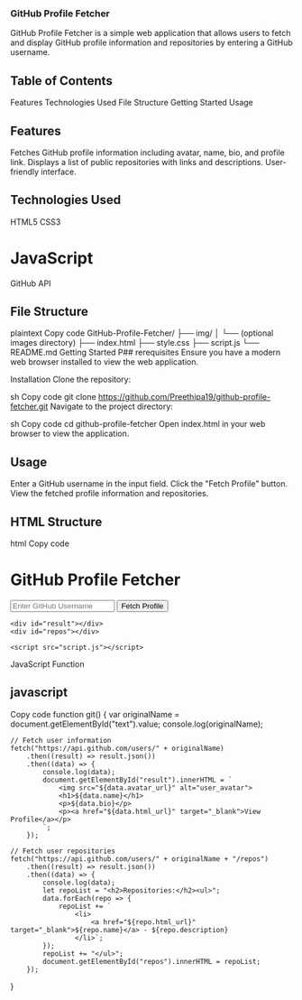 ### GitHub Profile Fetcher
GitHub Profile Fetcher is a simple web application that allows users to fetch and display GitHub profile information and repositories by entering a GitHub username.

## Table of Contents

Features
Technologies Used
File Structure
Getting Started
Usage

## Features
Fetches GitHub profile information including avatar, name, bio, and profile link.
Displays a list of public repositories with links and descriptions.
User-friendly interface.
## Technologies Used
HTML5
CSS3
# JavaScript
GitHub API
## File Structure
plaintext
Copy code
GitHub-Profile-Fetcher/
├── img/
│   └── (optional images directory)
├── index.html
├── style.css
├── script.js
└── README.md
Getting Started
P## rerequisites
Ensure you have a modern web browser installed to view the web application.

Installation
Clone the repository:

sh
Copy code
git clone https://github.com/Preethipa19/github-profile-fetcher.git
Navigate to the project directory:

sh
Copy code
cd github-profile-fetcher
Open index.html in your web browser to view the application.

## Usage
Enter a GitHub username in the input field.
Click the "Fetch Profile" button.
View the fetched profile information and repositories.
## HTML Structure
html
Copy code
<!DOCTYPE html>
<html lang="en">
  <head>
    <meta charset="UTF-8" />
    <meta name="viewport" content="width=device-width, initial-scale=1.0" />
    <title>GitHub Profile Fetcher</title>
    <link rel="stylesheet" href="style.css" />
  </head>
  <body>
    <h1>GitHub Profile Fetcher</h1>
    <input type="text" id="text" placeholder="Enter GitHub Username" />
    <button onclick="git()">Fetch Profile</button>

    <div id="result"></div>
    <div id="repos"></div>

    <script src="script.js"></script>
  </body>
</html>

JavaScript Function
## javascript
Copy code
function git() {
    var originalName = document.getElementById("text").value;
    console.log(originalName);

    // Fetch user information
    fetch("https://api.github.com/users/" + originalName)
        .then((result) => result.json())
        .then((data) => {
            console.log(data);
            document.getElementById("result").innerHTML = `
                <img src="${data.avatar_url}" alt="user_avatar">
                <h1>${data.name}</h1>
                <p>${data.bio}</p>
                <p><a href="${data.html_url}" target="_blank">View Profile</a></p>
            `;
        });

    // Fetch user repositories
    fetch("https://api.github.com/users/" + originalName + "/repos")
        .then((result) => result.json())
        .then((data) => {
            console.log(data);
            let repoList = "<h2>Repositories:</h2><ul>";
            data.forEach(repo => {
                repoList += `
                    <li>
                        <a href="${repo.html_url}" target="_blank">${repo.name}</a> - ${repo.description}
                    </li>`;
            });
            repoList += "</ul>";
            document.getElementById("repos").innerHTML = repoList;
        });
}
